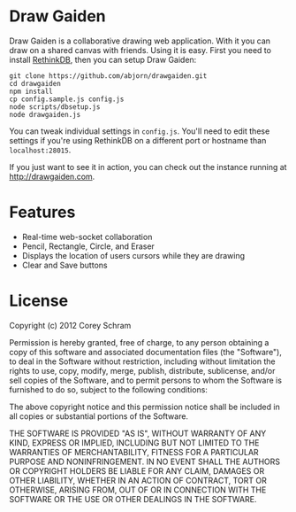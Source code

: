 # Draw Gaiden

Draw Gaiden is a collaborative drawing web application. With it you can draw on a shared canvas with friends. Using it is easy. First you need to install [RethinkDB](http://www.rethinkdb.com/), then you can setup Draw Gaiden:

	git clone https://github.com/abjorn/drawgaiden.git
	cd drawgaiden
	npm install
	cp config.sample.js config.js
	node scripts/dbsetup.js
	node drawgaiden.js

You can tweak individual settings in `config.js`. You'll need to edit these settings if you're using RethinkDB on a different port or hostname than `localhost:28015`.

If you just want to see it in action, you can check out the instance running at http://drawgaiden.com.

# Features

* Real-time web-socket collaboration
* Pencil, Rectangle, Circle, and Eraser
* Displays the location of users cursors while they are drawing
* Clear and Save buttons

# License

Copyright (c) 2012 Corey Schram

Permission is hereby granted, free of charge, to any person obtaining a copy of this software and associated documentation files (the "Software"), to deal in the Software without restriction, including without limitation the rights to use, copy, modify, merge, publish, distribute, sublicense, and/or sell copies of the Software, and to permit persons to whom the Software is furnished to do so, subject to the following conditions:

The above copyright notice and this permission notice shall be included in all copies or substantial portions of the Software.

THE SOFTWARE IS PROVIDED "AS IS", WITHOUT WARRANTY OF ANY KIND, EXPRESS OR IMPLIED, INCLUDING BUT NOT LIMITED TO THE WARRANTIES OF MERCHANTABILITY, FITNESS FOR A PARTICULAR PURPOSE AND NONINFRINGEMENT. IN NO EVENT SHALL THE AUTHORS OR COPYRIGHT HOLDERS BE LIABLE FOR ANY CLAIM, DAMAGES OR OTHER LIABILITY, WHETHER IN AN ACTION OF CONTRACT, TORT OR OTHERWISE, ARISING FROM, OUT OF OR IN CONNECTION WITH THE SOFTWARE OR THE USE OR OTHER DEALINGS IN THE SOFTWARE.
